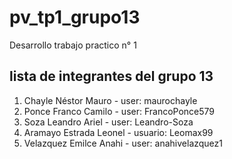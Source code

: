 # pv_tp1_grupo13
Desarrollo trabajo practico n° 1
## lista de integrantes del grupo 13
1. Chayle Néstor Mauro - user: maurochayle
2. Ponce Franco Camilo - user: FrancoPonce579
3. Soza Leandro Ariel - user: Leandro-Soza   
4. Aramayo Estrada Leonel - usuario: Leomax99
5. Velazquez Emilce Anahi - user: anahivelazquez1
